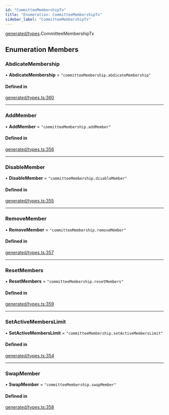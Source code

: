 ```yaml
---
id: "CommitteeMembershipTx"
title: "Enumeration: CommitteeMembershipTx"
sidebar_label: "CommitteeMembershipTx"
---
```


[generated/types](../../../../modules/Generated/Types/Types.md).CommitteeMembershipTx

## Enumeration Members

### AbdicateMembership

• **AbdicateMembership** = ``"committeeMembership.abdicateMembership"``

#### Defined in

[generated/types.ts:360](https://github.com/PolymeshAssociation/polymesh-sdk/blob/372a67e5d/src/generated/types.ts#L360)

___

### AddMember

• **AddMember** = ``"committeeMembership.addMember"``

#### Defined in

[generated/types.ts:356](https://github.com/PolymeshAssociation/polymesh-sdk/blob/372a67e5d/src/generated/types.ts#L356)

___

### DisableMember

• **DisableMember** = ``"committeeMembership.disableMember"``

#### Defined in

[generated/types.ts:355](https://github.com/PolymeshAssociation/polymesh-sdk/blob/372a67e5d/src/generated/types.ts#L355)

___

### RemoveMember

• **RemoveMember** = ``"committeeMembership.removeMember"``

#### Defined in

[generated/types.ts:357](https://github.com/PolymeshAssociation/polymesh-sdk/blob/372a67e5d/src/generated/types.ts#L357)

___

### ResetMembers

• **ResetMembers** = ``"committeeMembership.resetMembers"``

#### Defined in

[generated/types.ts:359](https://github.com/PolymeshAssociation/polymesh-sdk/blob/372a67e5d/src/generated/types.ts#L359)

___

### SetActiveMembersLimit

• **SetActiveMembersLimit** = ``"committeeMembership.setActiveMembersLimit"``

#### Defined in

[generated/types.ts:354](https://github.com/PolymeshAssociation/polymesh-sdk/blob/372a67e5d/src/generated/types.ts#L354)

___

### SwapMember

• **SwapMember** = ``"committeeMembership.swapMember"``

#### Defined in

[generated/types.ts:358](https://github.com/PolymeshAssociation/polymesh-sdk/blob/372a67e5d/src/generated/types.ts#L358)

